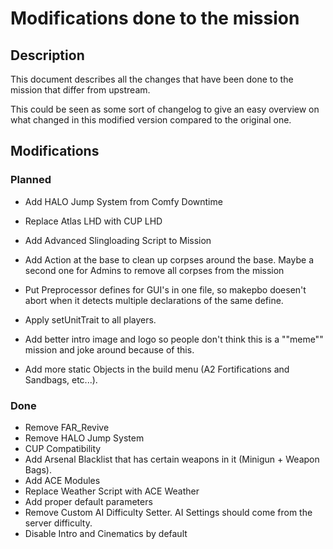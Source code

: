 # Modifications done to the mission

## Description
This document describes all the changes that have been done to the mission that differ from upstream.

This could be seen as some sort of changelog to give an easy overview on what changed in this modified version compared to the original one.

## Modifications

### Planned

* Add HALO Jump System from Comfy Downtime
* Replace Atlas LHD with CUP LHD
* Add Advanced Slingloading Script to Mission
* Add Action at the base to clean up corpses around the base. Maybe a second one for Admins to remove all corpses from the mission
* Put Preprocessor defines for GUI's in one file, so makepbo doesen't abort when it detects multiple declarations of the same define.
* Apply setUnitTrait to all players.

* Add better intro image and logo so people don't think this is a ""meme"" mission and joke around because of this.
* Add more static Objects in the build menu (A2 Fortifications and Sandbags, etc...).

### Done
* Remove FAR_Revive
* Remove HALO Jump System
* CUP Compatibility
* Add Arsenal Blacklist that has certain weapons in it (Minigun + Weapon Bags).
* Add ACE Modules
* Replace Weather Script with ACE Weather
* Add proper default parameters
* Remove Custom AI Difficulty Setter. AI Settings should come from the server difficulty.
* Disable Intro and Cinematics by default
